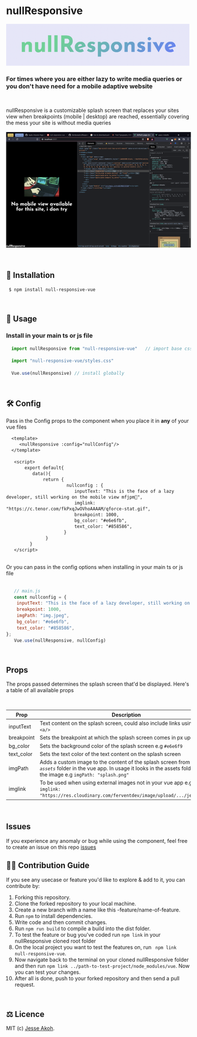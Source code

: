 # nullResponsive

<div align="left">
  <img width="500px" src="https://github.com/Akohjesse/nullResponsive/blob/main/src/assets/logo.png?raw=true">
  <br>
  <h3>For times where you are either lazy to write media queries or you don't have need for a mobile adaptive website</h3> 
  <br>
  
   nullResponsive is a customizable splash screen that replaces your sites view when breakpoints (mobile | desktop) are reached, essentially covering the mess your site is without media queries
   <br>
   <br>
  <img src="https://github.com/Akohjesse/nullResponsive/blob/main/src/assets/screenshot.png?raw=true">
</div>
<br>

## 💾 Installation
```
 $ npm install null-responsive-vue
```
<br>

## 📄 Usage
### Install in your main ts or js file

```jsx
  import nullResponsive from "null-responsive-vue"   // import base css file
  
  import "null-responsive-vue/styles.css"
  
  Vue.use(nullResponsive) // install globally
```
<br>


##  🛠 Config 
Pass in the Config props to the component when you place it in <b>any</b> of your vue files

```vue
  <template>
     <nullResponsive :config="nullConfig"/>
  </template>
   
   <script>
       export default{
          data(){
              return {
                       nullconfig : {
                          inputText: "This is the face of a lazy developer, still working on the mobile view mfjpm🙏",
                          imglink: "https://c.tenor.com/fkPxqJwOVhoAAAAM/qforce-stat.gif",
                          breakpoint: 1000,
                          bg_color: "#e6e6fb",
                          text_color: "#858586",
                      }
               }
         }
   </script>
```
<br>
Or you can pass in the config options when installing in your main ts or js file 

<br>
<br>

```js
   // main.js
   const nullconfig = {
    inputText: "This is the face of a lazy developer, still working on the mobile view mfjpm🙏🏽",
    breakpoint: 1000,
    imgPath: "img.jpeg",
    bg_color: "#e6e6fb",
    text_color: "#858586",
};
   Vue.use(nullResponsive, nullConfig)
```
<br> 

## Props
The props passed determines the splash screen that'd be displayed. Here's a table of all available props 

<br>

| Prop | Description | Type | Default
| --- | --- | --- | --- |
| inputText | Text content on the splash screen, could also include links using `<a><a/>` | *`string`* | none |
| breakpoint | Sets the breakpoint at which the splash screen comes in px up  e.g. `1000` | *`number`* | *`1000`* |
| bg_color | Sets the background color of the splash screen e.g `#e6e6f9` | *`string`* | `#fffff`|
| text_color | Sets the text color of the text content on the splash screen | *`string`* | *`black`*|
| imgPath | Adds a custom image to the content of the splash screen from the *`assets`* folder in the vue app. In usage it looks in the assets folder for the image e.g `imgPath: "splash.png"` | *`string`* | none|
| imglink | To be used when using external images not in your vue app e.g <br> `imglink: "https://res.cloudinary.com/ferventdev/image/upload/.../jesse.svg"` | *`string`* | none|
<br>

## Issues
If you experience any anomaly or bug while using the component, feel free to create an issue on this repo
[issues](https://github.com/Akohjesse/nullResponsive/issues/new/choose)
<br>

## 👷🏽 Contribution Guide

If you see any usecase or feature you'd like to explore & add to it, you can contribute by:

1. Forking this repository.
2. Clone the forked repository to your local machine.
3. Create a new branch with a name like this -feature/name-of-feature.
4. Run `npm` to install dependencies.
5. Write code and then commit changes.
6. Run `npm run build` to compile a build into the dist folder.
7. To test the feature or bug you've coded run ` npm link ` in your nullResponsive cloned root folder
8. On the local project you want to test the features on, run ` npm link null-responsive-vue`.
9. Now navigate back to the terminal on your cloned nullResponsive folder and then run `npm link ../path-to-test-project/node_modules/vue`. Now you can test your changes.
10. After all is done, push to your forked repository and then send a pull request.

<br>

## ⚖️ Licence

MIT (c) [Jesse Akoh](https://akohjesse.com).
